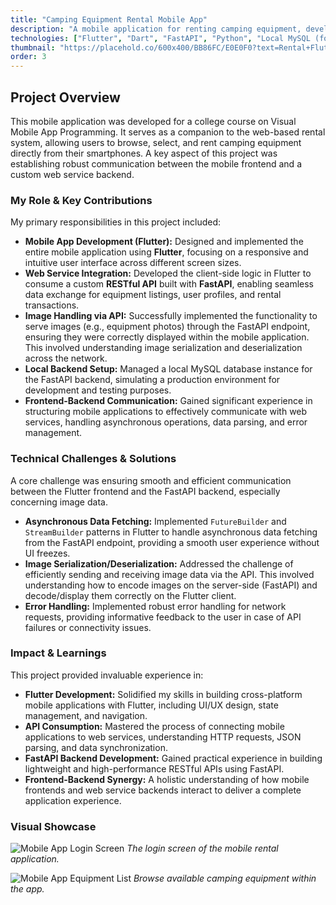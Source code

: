 ```yaml
---
title: "Camping Equipment Rental Mobile App"
description: "A mobile application for renting camping equipment, developed with Flutter, connecting to a FastAPI backend for data and image serving."
technologies: ["Flutter", "Dart", "FastAPI", "Python", "Local MySQL (for backend)", "RESTful APIs"]
thumbnail: "https://placehold.co/600x400/BB86FC/E0E0F0?text=Rental+Flutter+App"
order: 3
---
```


## Project Overview

This mobile application was developed for a college course on Visual Mobile App Programming. It serves as a companion to the web-based rental system, allowing users to browse, select, and rent camping equipment directly from their smartphones. A key aspect of this project was establishing robust communication between the mobile frontend and a custom web service backend.

### My Role & Key Contributions

My primary responsibilities in this project included:
* **Mobile App Development (Flutter):** Designed and implemented the entire mobile application using **Flutter**, focusing on a responsive and intuitive user interface across different screen sizes.
* **Web Service Integration:** Developed the client-side logic in Flutter to consume a custom **RESTful API** built with **FastAPI**, enabling seamless data exchange for equipment listings, user profiles, and rental transactions.
* **Image Handling via API:** Successfully implemented the functionality to serve images (e.g., equipment photos) through the FastAPI endpoint, ensuring they were correctly displayed within the mobile application. This involved understanding image serialization and deserialization across the network.
* **Local Backend Setup:** Managed a local MySQL database instance for the FastAPI backend, simulating a production environment for development and testing purposes.
* **Frontend-Backend Communication:** Gained significant experience in structuring mobile applications to effectively communicate with web services, handling asynchronous operations, data parsing, and error management.

### Technical Challenges & Solutions

A core challenge was ensuring smooth and efficient communication between the Flutter frontend and the FastAPI backend, especially concerning image data.
* **Asynchronous Data Fetching:** Implemented `FutureBuilder` and `StreamBuilder` patterns in Flutter to handle asynchronous data fetching from the FastAPI endpoint, providing a smooth user experience without UI freezes.
* **Image Serialization/Deserialization:** Addressed the challenge of efficiently sending and receiving image data via the API. This involved understanding how to encode images on the server-side (FastAPI) and decode/display them correctly on the Flutter client.
* **Error Handling:** Implemented robust error handling for network requests, providing informative feedback to the user in case of API failures or connectivity issues.

### Impact & Learnings

This project provided invaluable experience in:
* **Flutter Development:** Solidified my skills in building cross-platform mobile applications with Flutter, including UI/UX design, state management, and navigation.
* **API Consumption:** Mastered the process of connecting mobile applications to web services, understanding HTTP requests, JSON parsing, and data synchronization.
* **FastAPI Backend Development:** Gained practical experience in building lightweight and high-performance RESTful APIs using FastAPI.
* **Frontend-Backend Synergy:** A holistic understanding of how mobile frontends and web service backends interact to deliver a complete application experience.

### Visual Showcase

![Mobile App Login Screen](https://placehold.co/400x800/4A4A8A/E0E0F0?text=App+Login)
*The login screen of the mobile rental application.*

![Mobile App Equipment List](https://placehold.co/400x800/4A4A8A/E0E0F0?text=App+Equipment)
*Browse available camping equipment within the app.*